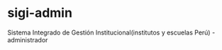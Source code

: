 # sigi-admin
Sistema Integrado de Gestión Institucional(institutos y escuelas Perú) - administrador

